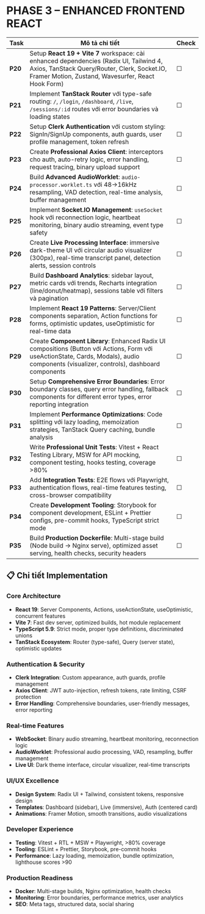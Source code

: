 # PHASE 3 – ENHANCED FRONTEND REACT

| Task    | Mô tả chi tiết                                                                                                             | Check |
| ------- | -------------------------------------------------------------------------------------------------------------------------- | ----- |
| **P20** | Setup **React 19 + Vite 7** workspace: cài enhanced dependencies (Radix UI, Tailwind 4, Axios, TanStack Query/Router, Clerk, Socket.IO, Framer Motion, Zustand, Wavesurfer, React Hook Form) | ☐     |
| **P21** | Implement **TanStack Router** với type-safe routing: `/`, `/login`, `/dashboard`, `/live`, `/sessions/:id` routes với error boundaries và loading states | ☐     |
| **P22** | Setup **Clerk Authentication** với custom styling: SignIn/SignUp components, auth guards, user profile management, token refresh | ☐     |
| **P23** | Create **Professional Axios Client**: interceptors cho auth, auto-retry logic, error handling, request tracing, binary upload support | ☐     |
| **P24** | Build **Advanced AudioWorklet**: `audio-processor.worklet.ts` với 48→16kHz resampling, VAD detection, real-time analysis, buffer management | ☐     |
| **P25** | Implement **Socket.IO Management**: `useSocket` hook với reconnection logic, heartbeat monitoring, binary audio streaming, event type safety | ☐     |
| **P26** | Create **Live Processing Interface**: immersive dark-theme UI với circular audio visualizer (300px), real-time transcript panel, detection alerts, session controls | ☐     |
| **P27** | Build **Dashboard Analytics**: sidebar layout, metric cards với trends, Recharts integration (line/donut/heatmap), sessions table với filters và pagination | ☐     |
| **P28** | Implement **React 19 Patterns**: Server/Client components separation, Action functions for forms, optimistic updates, useOptimistic for real-time data | ☐     |
| **P29** | Create **Component Library**: Enhanced Radix UI compositions (Button với Actions, Form với useActionState, Cards, Modals), audio components (visualizer, controls), dashboard components | ☐     |
| **P30** | Setup **Comprehensive Error Boundaries**: Error boundary classes, query error handling, fallback components for different error types, error reporting integration | ☐     |
| **P31** | Implement **Performance Optimizations**: Code splitting với lazy loading, memoization strategies, TanStack Query caching, bundle analysis | ☐     |
| **P32** | Write **Professional Unit Tests**: Vitest + React Testing Library, MSW for API mocking, component testing, hooks testing, coverage >80% | ☐     |
| **P33** | Add **Integration Tests**: E2E flows với Playwright, authentication flows, real-time features testing, cross-browser compatibility | ☐     |
| **P34** | Create **Development Tooling**: Storybook for component development, ESLint + Prettier configs, pre-commit hooks, TypeScript strict mode | ☐     |
| **P35** | Build **Production Dockerfile**: Multi-stage build (Node build → Nginx serve), optimized asset serving, health checks, security headers | ☐     |

## 📋 Chi tiết Implementation

### Core Architecture
- **React 19**: Server Components, Actions, useActionState, useOptimistic, concurrent features
- **Vite 7**: Fast dev server, optimized builds, hot module replacement
- **TypeScript 5.9**: Strict mode, proper type definitions, discriminated unions
- **TanStack Ecosystem**: Router (type-safe), Query (server state), optimistic updates

### Authentication & Security  
- **Clerk Integration**: Custom appearance, auth guards, profile management
- **Axios Client**: JWT auto-injection, refresh tokens, rate limiting, CSRF protection
- **Error Handling**: Comprehensive boundaries, user-friendly messages, error reporting

### Real-time Features
- **WebSocket**: Binary audio streaming, heartbeat monitoring, reconnection logic  
- **AudioWorklet**: Professional audio processing, VAD, resampling, buffer management
- **Live UI**: Dark theme interface, circular visualizer, real-time transcripts

### UI/UX Excellence
- **Design System**: Radix UI + Tailwind, consistent tokens, responsive design
- **Templates**: Dashboard (sidebar), Live (immersive), Auth (centered card)
- **Animations**: Framer Motion, smooth transitions, audio visualizations

### Developer Experience
- **Testing**: Vitest + RTL + MSW + Playwright, >80% coverage
- **Tooling**: ESLint + Prettier, Storybook, pre-commit hooks
- **Performance**: Lazy loading, memoization, bundle optimization, lighthouse scores >90

### Production Readiness
- **Docker**: Multi-stage builds, Nginx optimization, health checks
- **Monitoring**: Error boundaries, performance metrics, user analytics
- **SEO**: Meta tags, structured data, social sharing
